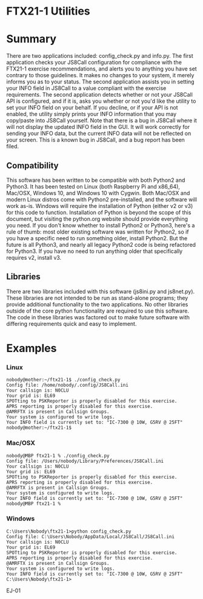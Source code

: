 # FTX21-1 Utilities

# Summary

There are two applications included: config_check.py and info.py. The first application checks your JS8Call configuration for compliance with the FTX21-1 exercise recommendations, and alerts you to anything you have set contrary to those guidelines. It makes no changes to your system, it merely informs you as to your status. The second application assists you in setting your INFO field in JS8Call to a value compliant with the exercise requirements. The second application detects whether or not your JS8Call API is configured, and if it is, asks you whether or not you'd like the utility to set your INFO field on your behalf. If you decline, or if your API is not enabled, the utility simply prints your INFO information that you may copy/paste into JS8Call yourself. Note that there is a bug in JS8Call where it will not display the updated INFO field in the GUI. It will work correctly for sending your INFO data, but the current INFO data will not be reflected on your screen. This is a known bug in JS8Call, and a bug report has been filed.

## Compatibility

This software has been written to be compatible with both Python2 and Python3. It has been tested on Linux (both Raspberry Pi and x86_64), Mac/OSX, Windows 10, and Windows 10 with Cygwin. Both Mac/OSX and modern Linux distros come with Python2 pre-installed, and the software will work as-is. Windows will require the installation of Python (either v2 or v3) for this code to function. Installation of Python is beyond the scope of this document, but visiting the python.org website should provide everything you need. If you don't know whether to install Python2 or Python3, here's a rule of thumb: most older existing software was written for Python2, so if you have a specific need to run something older, install Python2. But the future is all Python3, and nearly all legacy Python2 code is being refactored for Python3. If you have no need to run anything older that specifically requires v2, install v3.

## Libraries

There are two libraries included with this software (js8ini.py and js8net.py). These libraries are not intended to be run as stand-alone programs; they provide additional functionality to the two applications. No other libraries outside of the core python functionality are required to use this software. The code in these libraries was factored out to make future software with differing requirements quick and easy to implement.

# Examples

### Linux
```
nobody@mother:~/ftx21-1$ ./config_check.py
Config file: /home/nobody/.config/JS8Call.ini
Your callsign is: N0CLU
Your grid is: EL69
SPOTting to PSKReporter is properly disabled for this exercise.
APRS reporting is properly disabled for this exercise.
@AMRFTX is present in Callsign Groups.
Your system is configured to write logs.
Your INFO field is currently set to: "IC-7300 @ 10W, G5RV @ 25FT"
nobody@mother:~/ftx21-1$
```
### Mac/OSX
```
nobody@MBP ftx21-1 % ./config_check.py
Config file: /Users/nobody/Library/Preferences/JS8Call.ini
Your callsign is: N0CLU
Your grid is: EL69
SPOTting to PSKReporter is properly disabled for this exercise.
APRS reporting is properly disabled for this exercise.
@AMRFTX is present in Callsign Groups.
Your system is configured to write logs.
Your INFO field is currently set to: "IC-7300 @ 10W, G5RV @ 25FT"
nobody@MBP ftx21-1 %
```
### Windows
```
C:\Users\Nobody\ftx21-1>python config_check.py
Config file: C:\Users\Nobody/AppData/Local/JS8Call/JS8Call.ini
Your callsign is: N0CLU
Your grid is: EL69
SPOTting to PSKReporter is properly disabled for this exercise.
APRS reporting is properly disabled for this exercise.
@AMRFTX is present in Callsign Groups.
Your system is configured to write logs.
Your INFO field is currently set to: "IC-7300 @ 10W, G5RV @ 25FT"
C:\Users\Nobody\ftx21-1>
```

EJ-01
